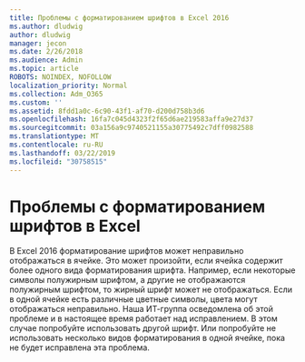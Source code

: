 ```yaml
---
title: Проблемы с форматированием шрифтов в Excel 2016
ms.author: dludwig
author: dludwig
manager: jecon
ms.date: 2/26/2018
ms.audience: Admin
ms.topic: article
ROBOTS: NOINDEX, NOFOLLOW
localization_priority: Normal
ms.collection: Adm_O365
ms.custom: ''
ms.assetid: 8fdd1a0c-6c90-43f1-af70-d200d758b3d6
ms.openlocfilehash: 16fa7c045d4323f2f65d6ae219583affa9e27d37
ms.sourcegitcommit: 03a156a9c9740521155a30775492c7dff0982588
ms.translationtype: MT
ms.contentlocale: ru-RU
ms.lasthandoff: 03/22/2019
ms.locfileid: "30758515"
---
```

# <a name="font-formatting-problems-in-excel"></a>Проблемы с форматированием шрифтов в Excel

В Excel 2016 форматирование шрифтов может неправильно отображаться в ячейке. Это может произойти, если ячейка содержит более одного вида форматирования шрифта. Например, если некоторые символы полужирным шрифтом, а другие не отображаются полужирным шрифтом, то жирный шрифт может не отображаться. Если в одной ячейке есть различные цветные символы, цвета могут отображаться неправильно. Наша ИТ-группа осведомлена об этой проблеме и в настоящее время работает над исправлением. В этом случае попробуйте использовать другой шрифт. Или попробуйте не использовать несколько видов форматирования в одной ячейке, пока не будет исправлена эта проблема. 
  


